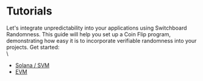 # Tutorials

Let's integrate unpredictability into your applications using Switchboard Randomness. This guide will help you set up a Coin Flip program, demonstrating how easy it is to incorporate verifiable randomness into your projects. Get started: \
\


* [Solana / SVM](solana-svm.md)
* [EVM](evm.md)

